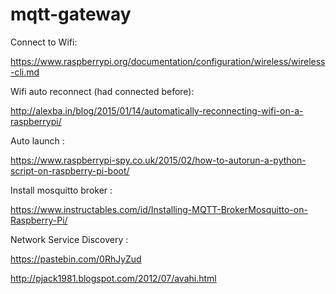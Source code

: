 # mqtt-gateway

Connect to Wifi:

https://www.raspberrypi.org/documentation/configuration/wireless/wireless-cli.md

Wifi auto reconnect (had connected before):

http://alexba.in/blog/2015/01/14/automatically-reconnecting-wifi-on-a-raspberrypi/

Auto launch :

https://www.raspberrypi-spy.co.uk/2015/02/how-to-autorun-a-python-script-on-raspberry-pi-boot/

Install mosquitto broker :

https://www.instructables.com/id/Installing-MQTT-BrokerMosquitto-on-Raspberry-Pi/

Network Service Discovery :

https://pastebin.com/0RhJyZud

http://pjack1981.blogspot.com/2012/07/avahi.html
